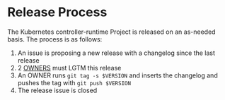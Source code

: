 # Release Process

The Kubernetes controller-runtime Project is released on an as-needed basis. The process is as follows:

1. An issue is proposing a new release with a changelog since the last release
1. 2 [OWNERS](OWNERS) must LGTM this release
1. An OWNER runs `git tag -s $VERSION` and inserts the changelog and pushes the tag with `git push $VERSION`
1. The release issue is closed
